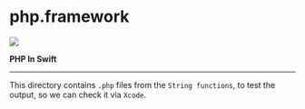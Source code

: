 # php.framework

<img src='https://raw.githubusercontent.com/wdg/php.framework/master/PHPFramework/PHPFramework/Assets/phpswift.png'>

**PHP In Swift**

----

This directory contains `.php` files from the `String functions`, to test the output, so we can check it via `Xcode`.
